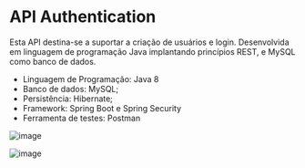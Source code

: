 
# API Authentication

Esta API destina-se a suportar a criação de usuários e login.
Desenvolvida em linguagem de programação Java implantando princípios REST, e MySQL como banco de dados.

- Linguagem de Programação: Java 8
- Banco de dados: MySQL;
- Persistência: Hibernate;
- Framework: Spring Boot e Spring Security
- Ferramenta de testes: Postman

![image](https://user-images.githubusercontent.com/45856882/58849855-7aff9d00-8662-11e9-91ac-4472385192a5.png)

![image](https://user-images.githubusercontent.com/45856882/58849953-c5811980-8662-11e9-88bc-af66b5cb153e.png)
